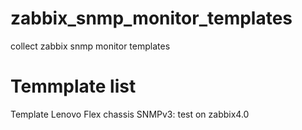 # zabbix_snmp_monitor_templates
collect zabbix snmp monitor templates

# Temmplate list
Template Lenovo Flex chassis SNMPv3: test on zabbix4.0
